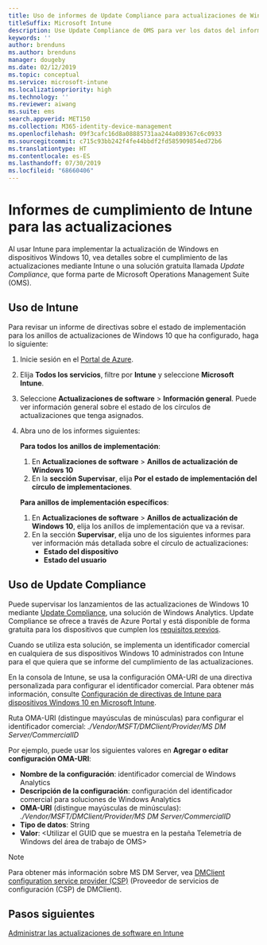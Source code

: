 ```yaml
---
title: Uso de informes de Update Compliance para actualizaciones de Windows en Microsoft Intune
titleSuffix: Microsoft Intune
description: Use Update Compliance de OMS para ver los datos del informe de Windows Update que implemente con Intune.
keywords: ''
author: brenduns
ms.author: brenduns
manager: dougeby
ms.date: 02/12/2019
ms.topic: conceptual
ms.service: microsoft-intune
ms.localizationpriority: high
ms.technology: ''
ms.reviewer: aiwang
ms.suite: ems
search.appverid: MET150
ms.collection: M365-identity-device-management
ms.openlocfilehash: 09f3cafc16d8a08885731aa244a089367c6c0933
ms.sourcegitcommit: c715c93bb242f4fe44bbdf2fd585909854ed72b6
ms.translationtype: HT
ms.contentlocale: es-ES
ms.lasthandoff: 07/30/2019
ms.locfileid: "68660406"
---
```

# <a name="intune-compliance-reports-for-updates"></a>Informes de cumplimiento de Intune para las actualizaciones
Al usar Intune para implementar la actualización de Windows en dispositivos Windows 10, vea detalles sobre el cumplimiento de las actualizaciones mediante Intune o una solución gratuita llamada *Update Compliance*, que forma parte de Microsoft Operations Management Suite (OMS).

## <a name="use-intune"></a>Uso de Intune
Para revisar un informe de directivas sobre el estado de implementación para los anillos de actualizaciones de Windows 10 que ha configurado, haga lo siguiente: 
1. Inicie sesión en el [Portal de Azure](https://portal.azure.com/).
2. Elija **Todos los servicios**, filtre por **Intune** y seleccione **Microsoft Intune**.
3. Seleccione **Actualizaciones de software** > **Información general**. Puede ver información general sobre el estado de los círculos de actualizaciones que tenga asignados.
4. Abra uno de los informes siguientes:  

   **Para todos los anillos de implementación**:
   1. En **Actualizaciones de software** > **Anillos de actualización de Windows 10**
   2. En la **sección Supervisar**, elija **Por el estado de implementación del círculo de implementaciones**.  

   **Para anillos de implementación específicos**:  

   1. En **Actualizaciones de software** > **Anillos de actualización de Windows 10**, elija los anillos de implementación que va a revisar.  
   2. En la sección **Supervisar**, elija uno de los siguientes informes para ver información más detallada sobre el círculo de actualizaciones:  
      - **Estado del dispositivo**  
      - **Estado del usuario**  

## <a name="use-update-compliance"></a>Uso de Update Compliance
Puede supervisar los lanzamientos de las actualizaciones de Windows 10 mediante [Update Compliance](https://technet.microsoft.com/itpro/windows/manage/update-compliance-monitor), una solución de Windows Analytics. Update Compliance se ofrece a través de Azure Portal y está disponible de forma gratuita para los dispositivos que cumplen los [requisitos previos](https://docs.microsoft.com/windows/deployment/update/update-compliance-get-started#update-compliance-prerequisites).  

Cuando se utiliza esta solución, se implementa un identificador comercial en cualquiera de sus dispositivos Windows 10 administrados con Intune para el que quiera que se informe del cumplimiento de las actualizaciones.  

En la consola de Intune, se usa la configuración OMA-URI de una directiva personalizada para configurar el identificador comercial. Para obtener más información, consulte [Configuración de directivas de Intune para dispositivos Windows 10 en Microsoft Intune](https://docs.microsoft.com/intune-classic/deploy-use/windows-10-policy-settings-in-microsoft-intune).  

Ruta OMA-URI (distingue mayúsculas de minúsculas) para configurar el identificador comercial: *./Vendor/MSFT/DMClient/Provider/MS DM Server/CommercialID*  

Por ejemplo, puede usar los siguientes valores en **Agregar o editar configuración OMA-URI**:
- **Nombre de la configuración**: identificador comercial de Windows Analytics
- **Descripción de la configuración**: configuración del identificador comercial para soluciones de Windows Analytics
- **OMA-URI** (distingue mayúsculas de minúsculas): *./Vendor/MSFT/DMClient/Provider/MS DM Server/CommercialID*
- **Tipo de datos**: String
- **Valor**: \<Utilizar el GUID que se muestra en la pestaña Telemetría de Windows del área de trabajo de OMS>
 
> [!NOTE]  
> Para obtener más información sobre MS DM Server, vea [DMClient configuration service provider (CSP)]( https://docs.microsoft.com/windows/client-management/mdm/dmclient-csp) (Proveedor de servicios de configuración (CSP) de DMClient).

## <a name="next-steps"></a>Pasos siguientes
[Administrar las actualizaciones de software en Intune](windows-update-for-business-configure.md)

